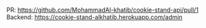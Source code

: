 PR: https://github.com/MohammadAl-khatib/cookie-stand-api/pull/1
Backend: https://cookie-stand-alkhatib.herokuapp.com/admin

